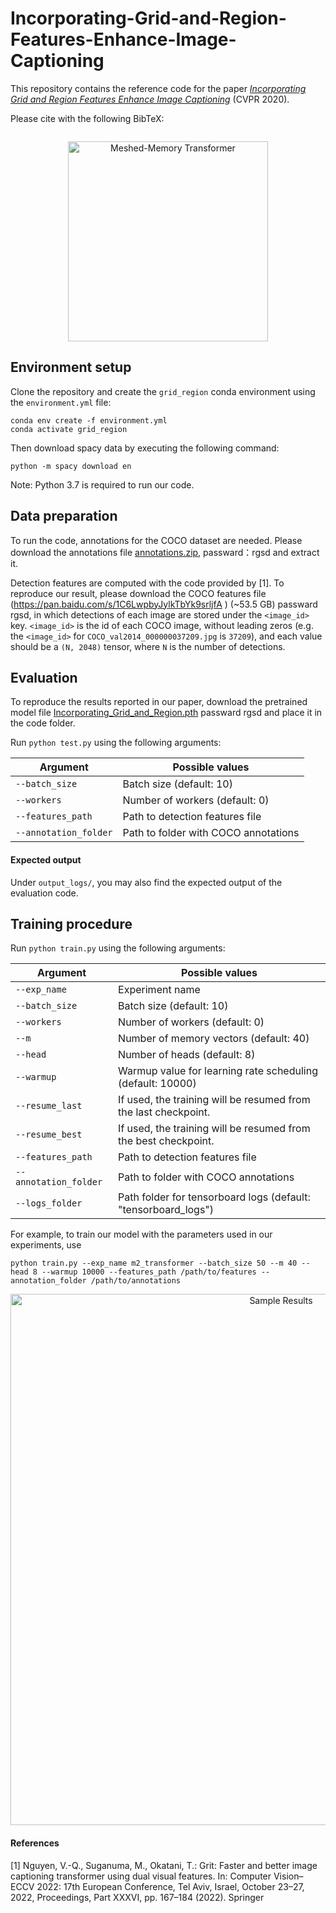 # Incorporating-Grid-and-Region-Features-Enhance-Image-Captioning
This repository contains the reference code for the paper _[Incorporating Grid and Region Features Enhance Image Captioning]()_ (CVPR 2020).

Please cite with the following BibTeX:

```

```
<p align="center">
  <img src="images/m2.png" alt="Meshed-Memory Transformer" width="320"/>
</p>

## Environment setup
Clone the repository and create the `grid_region` conda environment using the `environment.yml` file:
```
conda env create -f environment.yml
conda activate grid_region
```
Then download spacy data by executing the following command:
```
python -m spacy download en
```

Note: Python 3.7 is required to run our code. 


## Data preparation
To run the code, annotations for the COCO dataset are needed. Please download the annotations file [annotations.zip](https://pan.baidu.com/s/1i4joLltyirMFEiYAy5G0mA), passward：rgsd and extract it.

Detection features are computed with the code provided by [1]. To reproduce our result, please download the COCO features file (https://pan.baidu.com/s/1C6LwpbyJylkTbYk9srljfA ) (~53.5 GB) passward rgsd, in which detections of each image are stored under the `<image_id>` key. `<image_id>` is the id of each COCO image, without leading zeros (e.g. the `<image_id>` for `COCO_val2014_000000037209.jpg` is `37209`), and each value should be a `(N, 2048)` tensor, where `N` is the number of detections. 


## Evaluation
To reproduce the results reported in our paper, download the pretrained model file [Incorporating_Grid_and_Region.pth](https://pan.baidu.com/s/1FDZFojPnejMxJ-s8t8aknw) passward rgsd and place it in the code folder.

Run `python test.py` using the following arguments:

| Argument | Possible values |
|------|------|
| `--batch_size` | Batch size (default: 10) |
| `--workers` | Number of workers (default: 0) |
| `--features_path` | Path to detection features file |
| `--annotation_folder` | Path to folder with COCO annotations |

#### Expected output
Under `output_logs/`, you may also find the expected output of the evaluation code.


## Training procedure
Run `python train.py` using the following arguments:

| Argument | Possible values |
|------|------|
| `--exp_name` | Experiment name|
| `--batch_size` | Batch size (default: 10) |
| `--workers` | Number of workers (default: 0) |
| `--m` | Number of memory vectors (default: 40) |
| `--head` | Number of heads (default: 8) |
| `--warmup` | Warmup value for learning rate scheduling (default: 10000) |
| `--resume_last` | If used, the training will be resumed from the last checkpoint. |
| `--resume_best` | If used, the training will be resumed from the best checkpoint. |
| `--features_path` | Path to detection features file |
| `--annotation_folder` | Path to folder with COCO annotations |
| `--logs_folder` | Path folder for tensorboard logs (default: "tensorboard_logs")|

For example, to train our model with the parameters used in our experiments, use
```
python train.py --exp_name m2_transformer --batch_size 50 --m 40 --head 8 --warmup 10000 --features_path /path/to/features --annotation_folder /path/to/annotations
```

<p align="center">
  <img src="images/results.png" alt="Sample Results" width="850"/>
</p>

#### References
[1] Nguyen, V.-Q., Suganuma, M., Okatani, T.: Grit: Faster and better image captioning transformer using dual visual features. In: Computer Vision–ECCV 2022: 17th European Conference, Tel Aviv, Israel, October 23–27, 2022, Proceedings, Part XXXVI, pp. 167–184 (2022). Springer
